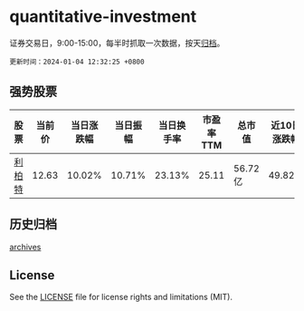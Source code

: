 # quantitative-investment

证券交易日，9:00-15:00，每半时抓取一次数据，按天[归档](archives)。

`更新时间：2024-01-04 12:32:25 +0800`

## 强势股票

|股票|当前价|当日涨跌幅|当日振幅|当日换手率|市盈率TTM|总市值|近10日涨跌幅|
|----|----|----|----|----|----|----|----|
|[利柏特](https://xueqiu.com/S/SH605167)|12.63|10.02%|10.71%|23.13%|25.11|56.72亿|49.82%|

## 历史归档

[archives](archives)

## License

See the [LICENSE](LICENSE) file for license rights and limitations (MIT).